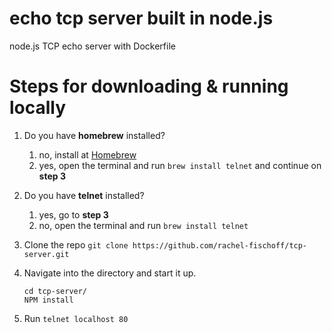 # echo tcp server built in node.js
node.js TCP echo server with Dockerfile

# Steps for downloading & running locally 
1. Do you have **homebrew** installed? 
   1. no, install at [Homebrew](https://docs.brew.sh/Installation)
   2. yes, open the terminal and run `brew install telnet` and continue on **step 3**
2. Do you have **telnet** installed? 
   1. yes, go to **step 3**
   2. no, open the terminal and run `brew install telnet`
2. Clone the repo `git clone https://github.com/rachel-fischoff/tcp-server.git `
3. Navigate into the directory and start it up.

    ```shell
    cd tcp-server/
    NPM install
    ```
4. Run `telnet localhost 80`
